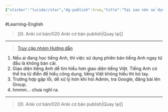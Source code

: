 ```yaml
---
{"sticker":"lucide//star","dg-publish":true,"title":"Tại sao nên sử dụng Anki bản tiếng Anh?","permalink":"/ii-anki-co-ban/tai-sao-nen-su-dung-anki-ban-tieng-anh/","dgPassFrontmatter":true}
---
```


#Learning-English 

> [[II. Anki cơ bản/020 Anki cơ bản publish\|Quay lại]]

___

> [Truy cập nhóm Hướng dẫn](https://www.facebook.com/groups/ankikhoa2/posts/658551322993837/)

1. Nếu ai đang học tiếng Anh, thì việc sử dụng phiên bản tiếng Anh ngay từ đầu là không bàn cãi.
2. Giao diện tiếng Anh dễ tìm hiểu hơn giao diện tiếng Việt. Tiếng Anh có thể tra từ điển để hiểu công dụng, tiếng Việt không hiểu thì bó tay.
3. Trường hợp gặp lỗi, dễ xử lý hơn khi hỏi Admin, tra Google, đăng bài lên Group.
4. hmmm... chưa nghĩ ra.

___

> [[II. Anki cơ bản/020 Anki cơ bản publish\|Quay lại]]